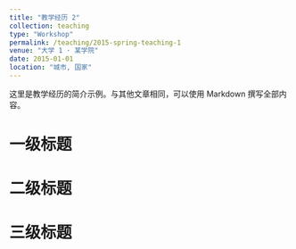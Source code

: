 ```yaml
---
title: "教学经历 2"
collection: teaching
type: "Workshop"
permalink: /teaching/2015-spring-teaching-1
venue: "大学 1 · 某学院"
date: 2015-01-01
location: "城市, 国家"
---
```


这里是教学经历的简介示例。与其他文章相同，可以使用 Markdown 撰写全部内容。

一级标题
======

二级标题
======

三级标题
======
